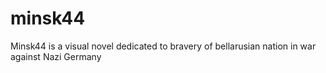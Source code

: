 # minsk44
Minsk44 is a visual novel dedicated to bravery of bellarusian nation in war against Nazi Germany

